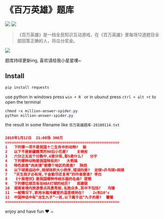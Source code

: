 # 《百万英雄》题库

![](https://img.shields.io/badge/百万英雄-题库-brightgreen.svg)
![](https://mindcont.com/bigdata/static/img/build-with-love.svg)

> 《百万英雄》是一档全民知识互动游戏，在《百万英雄》里每场12道题目全部回答正确的人，将瓜分奖金。

![](http://static.mindcont.com/blog/images/resources/ixigua-qa.png)

题库持续更新ing, 喜欢请给我小星星噢~
## Install

```css
pip install requests
```
use python in windows press `win + R ` or in ubunut press `ctrl + alt +t` to open the terminal

```css
chmod +x million-answer-spider.py
python million-answer-spider.py
```
the result in some filename like `百万英雄题库-20180114.txt`
```json

2018年1月12日	21:00场 300万
====================================================
1	下列哪一项不是我国十二生肖中的动物?	猫
2	以下不是新疆籍贯的90后小花是?	关晓彤
3	六分之五这个分数中,6是分母,那5是什么?	分子
4	下列哪种动物是我国特有的?	大熊猫
5	特色面食“肉夹馍”是哪个地区的美食?	陕西
6	以下球类运动中,按球体积大小排序,错误的是?	足球>乒乓球>网球
7	“天生我才必有用,千金散尽还复来”的作者是谁?	李白
8	《十面埋伏》是我国哪种传统乐器的名曲?	琵琶
9	下列哪位球员有在NBA打球的经历?	易建联
10	湖南省境内旅游景点风景秀丽,名胜众多,其中不包括?	乌镇
11	一般情况下,家用冰箱冷藏室的温度维持在?	2c到10°c
12	中国神话中有“龙生九子”一说,以下属于这“九子的是?	饕餮
====================================================

```
enjoy and have fun :heart: ~
